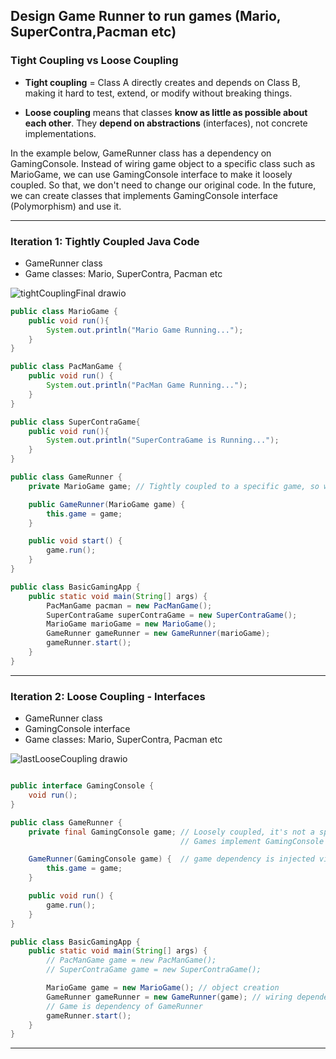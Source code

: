 ## Design Game Runner to run games (Mario, SuperContra,Pacman etc)

### Tight Coupling vs Loose Coupling

* **Tight coupling** = Class A directly creates and depends on Class B, making it hard to test, extend, or modify without breaking things.

* **Loose coupling** means that classes **know as little as possible about each other**. They **depend on abstractions** (interfaces), not concrete implementations.

In the example below, GameRunner class has a dependency on GamingConsole. Instead of wiring game object to a specific class such as MarioGame, we can use GamingConsole interface to make it loosely coupled. So that, we don't need to change our original code. In the future, we can create classes that implements GamingConsole interface (Polymorphism) and use it.

---
 
### Iteration 1: Tightly Coupled Java Code

* GameRunner class
* Game classes: Mario, SuperContra, Pacman etc

![tightCouplingFinal drawio](https://github.com/user-attachments/assets/eab1162e-bc4b-47b9-ae3d-00e6a1407c87)



``` java
public class MarioGame {
    public void run(){
        System.out.println("Mario Game Running...");
    }
}

public class PacManGame {
    public void run() {
        System.out.println("PacMan Game Running...");
    }
}

public class SuperContraGame{
    public void run(){
        System.out.println("SuperContraGame is Running...");
    }
}

public class GameRunner {
    private MarioGame game; // Tightly coupled to a specific game, so we need to change this.

    public GameRunner(MarioGame game) {
        this.game = game;
    }

    public void start() {
        game.run();
    }
}

public class BasicGamingApp {
    public static void main(String[] args) {
        PacManGame pacman = new PacManGame();
        SuperContraGame superContraGame = new SuperContraGame();
        MarioGame marioGame = new MarioGame();
        GameRunner gameRunner = new GameRunner(marioGame);
        gameRunner.start();
    }
}

```

---

###  Iteration 2: Loose Coupling - Interfaces
 * GameRunner class
 * GamingConsole interface
 * Game classes: Mario, SuperContra, Pacman etc 

![lastLooseCoupling drawio](https://github.com/user-attachments/assets/a5bb24d4-2134-4cdb-ad79-a7a5f8009b63)


``` java

public interface GamingConsole {
    void run();
}

public class GameRunner {
    private final GamingConsole game; // Loosely coupled, it's not a specific game anymore.
                                      // Games implement GamingConsole interface.

    GameRunner(GamingConsole game) {  // game dependency is injected via constructor
        this.game = game;
    }

    public void run() {
        game.run();
    }
}

public class BasicGamingApp {
    public static void main(String[] args) {
        // PacManGame game = new PacManGame();
        // SuperContraGame game = new SuperContraGame();

        MarioGame game = new MarioGame(); // object creation
        GameRunner gameRunner = new GameRunner(game); // wiring dependencies
        // Game is dependency of GameRunner
        gameRunner.start();
    }
}

```


---



